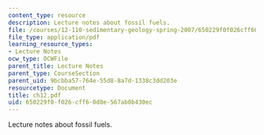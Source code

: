 ```yaml
---
content_type: resource
description: Lecture notes about fossil fuels.
file: /courses/12-110-sedimentary-geology-spring-2007/650229f0f026cff60d8e567ab0b430ec_ch12.pdf
file_type: application/pdf
learning_resource_types:
- Lecture Notes
ocw_type: OCWFile
parent_title: Lecture Notes
parent_type: CourseSection
parent_uid: 9bcbba57-764e-55d8-8a7d-1338c3dd203e
resourcetype: Document
title: ch12.pdf
uid: 650229f0-f026-cff6-0d8e-567ab0b430ec
---
```

Lecture notes about fossil fuels.

